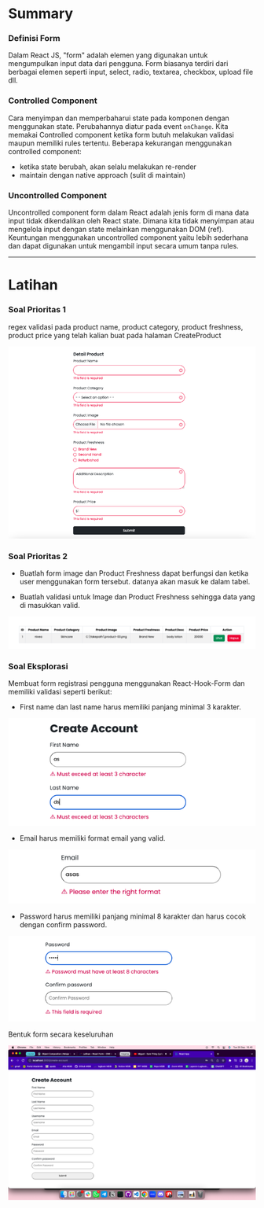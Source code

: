 # Summary

### Definisi Form

Dalam React JS, "form" adalah elemen yang digunakan untuk mengumpulkan input data dari pengguna. Form biasanya terdiri dari berbagai elemen seperti input, select, radio, textarea, checkbox, upload file dll.

### Controlled Component

Cara menyimpan dan memperbaharui state pada komponen dengan menggunakan state. Perubahannya diatur pada event `onChange`. Kita memakai Controlled component ketika form butuh melakukan validasi maupun memiliki rules tertentu. Beberapa kekurangan menggunakan controlled component:

- ketika state berubah, akan selalu melakukan re-render
- maintain dengan native approach (sulit di maintain)

### Uncontrolled Component

Uncontrolled component form dalam React adalah jenis form di mana data input tidak dikendalikan oleh React state. Dimana kita tidak menyimpan atau mengelola input dengan state melainkan menggunakan DOM (ref). Keuntungan menggunakan uncontrolled component yaitu lebih sederhana dan dapat digunakan untuk mengambil input secara umum tanpa rules.

---

# Latihan

### Soal Prioritas 1

regex validasi pada product name, product category, product freshness, product price yang telah kalian buat pada halaman CreateProduct

![validasi](./screenshots/validasi.png)

### Soal Prioritas 2

- Buatlah form image dan Product Freshness dapat berfungsi dan ketika user menggunakan form tersebut. datanya akan masuk ke dalam tabel.

- Buatlah validasi untuk Image dan Product Freshness sehingga data yang di masukkan valid.

![table](./screenshots/table.png)

### Soal Eksplorasi

Membuat form registrasi pengguna menggunakan React-Hook-Form dan memiliki validasi seperti berikut:

- First name dan last name harus memiliki panjang minimal 3 karakter.

![validate](./screenshots/validate-1.png)

- Email harus memiliki format email yang valid.

![validate](./screenshots/validate-2.png)

- Password harus memiliki panjang minimal 8 karakter dan harus cocok dengan confirm password.

![validate](./screenshots/validate-3.png)

Bentuk form secara keseluruhan

![create-account](./screenshots/create-acc.png)
